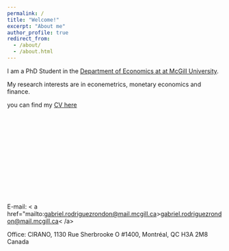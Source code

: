```yaml
---
permalink: /
title: "Welcome!"
excerpt: "About me"
author_profile: true
redirect_from: 
  - /about/
  - /about.html
---
```


I am a PhD Student in the [Department of Economics at at McGill University](https://www.mcgill.ca/economics/). 

My research interests are in econemetrics, monetary economics and finance. 

you can find my [CV here](https://roga11.github.io/gabrielrodriguez.github.io/files/GRodriguezRondon_CV_20210907.pdf)
<br />
<br /> 
<br />
<br />
<br />
<br /> 
<br />
<br />
<br />
<br />
<br />
<br />
<br />
<br />
E-mail: < a href="mailto:gabriel.rodriguezrondon@mail.mcgill.ca>gabriel.rodriguezrondon@mail.mcgill.ca< /a>

Office: CIRANO, 1130 Rue Sherbrooke O #1400, Montréal, QC H3A 2M8 Canada
